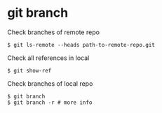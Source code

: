 
# git branch

Check branches of remote repo
```
$ git ls-remote --heads path-to-remote-repo.git
```

Check all references in local
```
$ git show-ref
```

Check branches of local repo
```
$ git branch
$ git branch -r # more info
```

